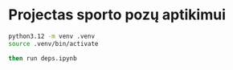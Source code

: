 # Projectas sporto pozų aptikimui

```bash
python3.12 -m venv .venv
source .venv/bin/activate

then run deps.ipynb
